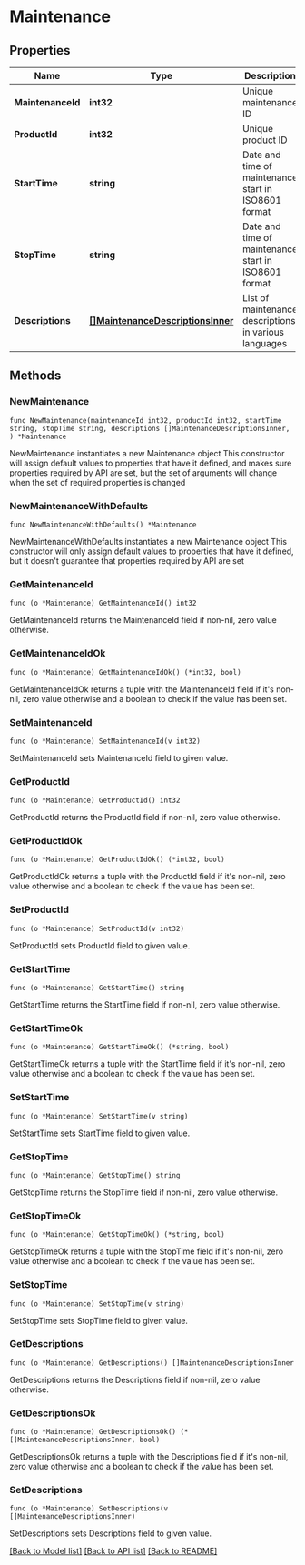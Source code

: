 # Maintenance

## Properties

Name | Type | Description | Notes
------------ | ------------- | ------------- | -------------
**MaintenanceId** | **int32** | Unique maintenance ID | 
**ProductId** | **int32** | Unique product ID | 
**StartTime** | **string** | Date and time of maintenance start in ISO8601 format | 
**StopTime** | **string** | Date and time of maintenance start in ISO8601 format | 
**Descriptions** | [**[]MaintenanceDescriptionsInner**](MaintenanceDescriptionsInner.md) | List of maintenance descriptions in various languages | 

## Methods

### NewMaintenance

`func NewMaintenance(maintenanceId int32, productId int32, startTime string, stopTime string, descriptions []MaintenanceDescriptionsInner, ) *Maintenance`

NewMaintenance instantiates a new Maintenance object
This constructor will assign default values to properties that have it defined,
and makes sure properties required by API are set, but the set of arguments
will change when the set of required properties is changed

### NewMaintenanceWithDefaults

`func NewMaintenanceWithDefaults() *Maintenance`

NewMaintenanceWithDefaults instantiates a new Maintenance object
This constructor will only assign default values to properties that have it defined,
but it doesn't guarantee that properties required by API are set

### GetMaintenanceId

`func (o *Maintenance) GetMaintenanceId() int32`

GetMaintenanceId returns the MaintenanceId field if non-nil, zero value otherwise.

### GetMaintenanceIdOk

`func (o *Maintenance) GetMaintenanceIdOk() (*int32, bool)`

GetMaintenanceIdOk returns a tuple with the MaintenanceId field if it's non-nil, zero value otherwise
and a boolean to check if the value has been set.

### SetMaintenanceId

`func (o *Maintenance) SetMaintenanceId(v int32)`

SetMaintenanceId sets MaintenanceId field to given value.


### GetProductId

`func (o *Maintenance) GetProductId() int32`

GetProductId returns the ProductId field if non-nil, zero value otherwise.

### GetProductIdOk

`func (o *Maintenance) GetProductIdOk() (*int32, bool)`

GetProductIdOk returns a tuple with the ProductId field if it's non-nil, zero value otherwise
and a boolean to check if the value has been set.

### SetProductId

`func (o *Maintenance) SetProductId(v int32)`

SetProductId sets ProductId field to given value.


### GetStartTime

`func (o *Maintenance) GetStartTime() string`

GetStartTime returns the StartTime field if non-nil, zero value otherwise.

### GetStartTimeOk

`func (o *Maintenance) GetStartTimeOk() (*string, bool)`

GetStartTimeOk returns a tuple with the StartTime field if it's non-nil, zero value otherwise
and a boolean to check if the value has been set.

### SetStartTime

`func (o *Maintenance) SetStartTime(v string)`

SetStartTime sets StartTime field to given value.


### GetStopTime

`func (o *Maintenance) GetStopTime() string`

GetStopTime returns the StopTime field if non-nil, zero value otherwise.

### GetStopTimeOk

`func (o *Maintenance) GetStopTimeOk() (*string, bool)`

GetStopTimeOk returns a tuple with the StopTime field if it's non-nil, zero value otherwise
and a boolean to check if the value has been set.

### SetStopTime

`func (o *Maintenance) SetStopTime(v string)`

SetStopTime sets StopTime field to given value.


### GetDescriptions

`func (o *Maintenance) GetDescriptions() []MaintenanceDescriptionsInner`

GetDescriptions returns the Descriptions field if non-nil, zero value otherwise.

### GetDescriptionsOk

`func (o *Maintenance) GetDescriptionsOk() (*[]MaintenanceDescriptionsInner, bool)`

GetDescriptionsOk returns a tuple with the Descriptions field if it's non-nil, zero value otherwise
and a boolean to check if the value has been set.

### SetDescriptions

`func (o *Maintenance) SetDescriptions(v []MaintenanceDescriptionsInner)`

SetDescriptions sets Descriptions field to given value.



[[Back to Model list]](../README.md#documentation-for-models) [[Back to API list]](../README.md#documentation-for-api-endpoints) [[Back to README]](../README.md)


